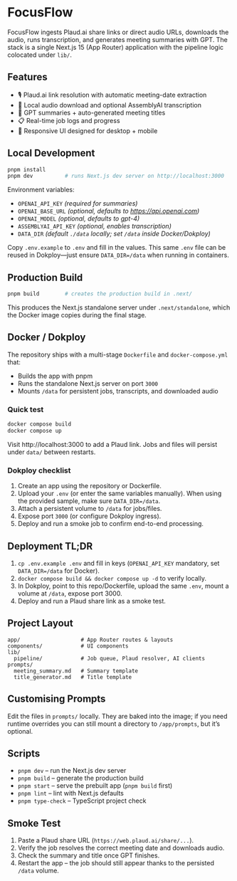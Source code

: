 # FocusFlow

FocusFlow ingests Plaud.ai share links or direct audio URLs, downloads the audio, runs transcription, and generates meeting summaries with GPT. The stack is a single Next.js 15 (App Router) application with the pipeline logic colocated under `lib/`.

## Features

- 🎙️ Plaud.ai link resolution with automatic meeting-date extraction
- 📼 Local audio download and optional AssemblyAI transcription
- 🧠 GPT summaries + auto-generated meeting titles
- 📋 Real-time job logs and progress
- 📱 Responsive UI designed for desktop + mobile

## Local Development

```bash
pnpm install
pnpm dev          # runs Next.js dev server on http://localhost:3000
```

Environment variables:

- `OPENAI_API_KEY` *(required for summaries)*
- `OPENAI_BASE_URL` *(optional, defaults to https://api.openai.com)*
- `OPENAI_MODEL` *(optional, defaults to gpt-4)*
- `ASSEMBLYAI_API_KEY` *(optional, enables transcription)*
- `DATA_DIR` *(default `./data` locally; set `/data` inside Docker/Dokploy)*

Copy `.env.example` to `.env` and fill in the values. This same `.env` file can be reused in Dokploy—just ensure `DATA_DIR=/data` when running in containers.

## Production Build

```bash
pnpm build        # creates the production build in .next/
```

This produces the Next.js standalone server under `.next/standalone`, which the Docker image copies during the final stage.

## Docker / Dokploy

The repository ships with a multi-stage `Dockerfile` and `docker-compose.yml` that:

- Builds the app with pnpm
- Runs the standalone Next.js server on port `3000`
- Mounts `/data` for persistent jobs, transcripts, and downloaded audio

### Quick test

```bash
docker compose build
docker compose up
```

Visit http://localhost:3000 to add a Plaud link. Jobs and files will persist under `data/` between restarts.

### Dokploy checklist

1. Create an app using the repository or Dockerfile.
2. Upload your `.env` (or enter the same variables manually). When using the provided sample, make sure `DATA_DIR=/data`.
3. Attach a persistent volume to `/data` for jobs/files.
4. Expose port `3000` (or configure Dokploy ingress).
5. Deploy and run a smoke job to confirm end-to-end processing.

## Deployment TL;DR

1. `cp .env.example .env` and fill in keys (`OPENAI_API_KEY` mandatory, set `DATA_DIR=/data` for Docker).
2. `docker compose build && docker compose up -d` to verify locally.
3. In Dokploy, point to this repo/Dockerfile, upload the same `.env`, mount a volume at `/data`, expose port 3000.
4. Deploy and run a Plaud share link as a smoke test.

## Project Layout

```
app/                   # App Router routes & layouts
components/            # UI components
lib/
  pipeline/            # Job queue, Plaud resolver, AI clients
prompts/
  meeting_summary.md   # Summary template
  title_generator.md   # Title template
```

## Customising Prompts

Edit the files in `prompts/` locally. They are baked into the image; if you need runtime overrides you can still mount a directory to `/app/prompts`, but it’s optional.

## Scripts

- `pnpm dev` – run the Next.js dev server
- `pnpm build` – generate the production build
- `pnpm start` – serve the prebuilt app (`pnpm build` first)
- `pnpm lint` – lint with Next.js defaults
- `pnpm type-check` – TypeScript project check

## Smoke Test

1. Paste a Plaud share URL (`https://web.plaud.ai/share/...`).
2. Verify the job resolves the correct meeting date and downloads audio.
3. Check the summary and title once GPT finishes.
4. Restart the app – the job should still appear thanks to the persisted `/data` volume.
